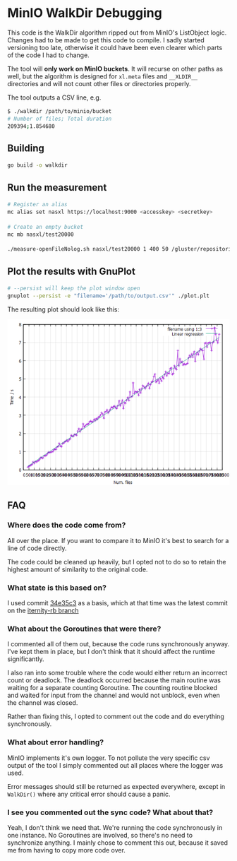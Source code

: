 # MinIO WalkDir Debugging

This code is the WalkDir algorithm ripped out from MinIO's ListObject
logic. Changes had to be made to get this code to compile. I sadly
started versioning too late, otherwise it could have been even clearer
which parts of the code I had to change.

The tool will **only work on MinIO buckets**. It will recurse on other
paths as well, but the algorithm is designed for `xl.meta` files and
`__XLDIR__` directories and will not count other files or directories
properly.

The tool outputs a CSV line, e.g.

```bash
$ ./walkdir /path/to/minio/bucket
# Number of files; Total duration
209394;1.854680
```

## Building

```bash
go build -o walkdir
```

## Run the measurement

```bash
# Register an alias
mc alias set nasxl https://localhost:9000 <accesskey> <secretkey>

# Create an empty bucket
mc mb nasxl/test20000

./measure-openFileNolog.sh nasxl/test20000 1 400 50 /gluster/repositories/<repo>/<space>/test20000
```

## Plot the results with GnuPlot

```bash
# --persist will keep the plot window open
gnuplot --persist -e "filename='/path/to/output.csv'" ./plot.plt
```

The resulting plot should look like this:

![resources/example-plot.png](resources/example-plot.png)

## FAQ

### Where does the code come from?

All over the place. If you want to compare it to MinIO it's best to search
for a line of code directly.

The code could be cleaned up heavily, but I opted not to do so to retain
the highest amount of similarity to the original code.

### What state is this based on?

I used commit
[34e35c3](https://github.com/iternity-dotcom/minio/commit/34e35c366fff7b7e598b26d1fd7227f7ab4f135f)
as a basis, which at that time was the latest commit on the
[iternity-rb branch](https://github.com/iternity-dotcom/minio/tree/iternity-rb)

### What about the Goroutines that were there?

I commented all of them out, because the code runs synchronously anyway.
I've kept them in place, but I don't think that it should affect the
runtime significantly.

I also ran into some trouble where the code would either return an
incorrect count or deadlock. The deadlock occurred because the main
routine was waiting for a separate counting Goroutine. The counting
routine blocked and waited for input from the channel and would not
unblock, even when the channel was closed.

Rather than fixing this, I opted to comment out the code and do
everything synchronously.

### What about error handling?

MinIO implements it's own logger. To not pollute the very specific csv
output of the tool I simply commented out all places where the logger was
used.

Error messages should still be returned as expected everywhere, except in
`WalkDir()` where any critical error should cause a panic.

### I see you commented out the sync code? What about that?

Yeah, I don't think we need that. We're running the code synchronously in
one instance. No Goroutines are involved, so there's no need to
synchronize anything. I mainly chose to comment this out, because it saved
me from having to copy more code over.

